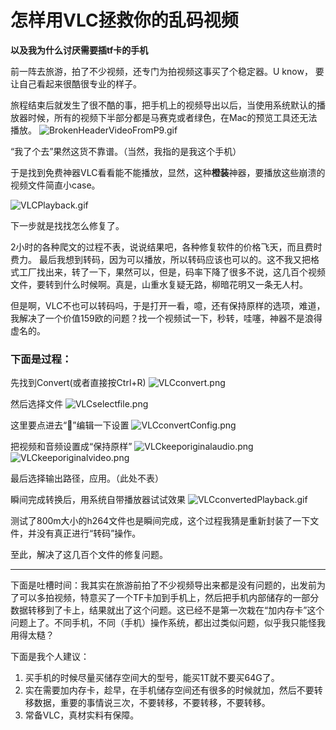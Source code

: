 # 怎样用VLC拯救你的乱码视频


**以及我为什么讨厌需要插tf卡的手机**

前一阵去旅游，拍了不少视频，还专门为拍视频这事买了个稳定器。U know， 要让自己看起来很酷很专业的样子。

旅程结束后就发生了很不酷的事，把手机上的视频导出以后，当使用系统默认的播放器时候，所有的视频下半部分都是马赛克或者绿色，在Mac的预览工具还无法播放。
![BrokenHeaderVideoFromP9.gif](https://i.loli.net/2018/11/07/5be28ba711d5a.gif)

“我了个去”果然这货不靠谱。（当然，我指的是我这个手机）

于是找到免费神器VLC看看能不能播放，显然，这种**橙装**神器，要播放这些崩溃的视频文件简直小case。

![VLCPlayback.gif](https://i.loli.net/2018/11/07/5be28ba8889a2.gif)

下一步就是找找怎么修复了。

2小时的各种爬文的过程不表，说说结果吧，各种修复软件的价格飞天，而且费时费力。
最后我想到转码，因为可以播放，所以转码应该也可以的。这不我又把格式工厂找出来，转了一下，果然可以，但是，码率下降了很多不说，这几百个视频文件，要转到什么时候啊。真是，山重水复疑无路，柳暗花明又一条无人村。


但是啊，VLC不也可以转码吗，于是打开一看，噫，还有保持原样的选项，难道，我解决了一个价值159欧的问题？找一个视频试一下，秒转，哇噻，神器不是浪得虚名的。

### 下面是过程：


先找到Convert(或者直接按Ctrl+R)
![VLCconvert.png](https://i.loli.net/2018/11/07/5be28ba4bb521.png)

然后选择文件
![VLCselectfile.png](https://i.loli.net/2018/11/07/5be28ba4b5e35.png)

这里要点进去“🔧”编辑一下设置
![VLCconvertConfig.png](https://i.loli.net/2018/11/07/5be28ba4bea24.png)


把视频和音频设置成“保持原样”
![VLCkeeporiginalaudio.png](https://i.loli.net/2018/11/07/5be28ba4b9694.png)
![VLCkeeporiginalvideo.png](https://i.loli.net/2018/11/07/5be28ba4bcf89.png)

最后选择输出路径，应用。（此处不表）

瞬间完成转换后，用系统自带播放器试试效果
![VLCconvertedPlayback.gif](https://i.loli.net/2018/11/07/5be28ba77c5f9.gif)

测试了800m大小的h264文件也是瞬间完成，这个过程我猜是重新封装了一下文件，并没有真正进行“转码”操作。

至此，解决了这几百个文件的修复问题。

----------
下面是吐槽时间：我其实在旅游前拍了不少视频导出来都是没有问题的，出发前为了可以多拍视频，特意买了一个TF卡加到手机上，然后把手机内部储存的一部分数据转移到了卡上，结果就出了这个问题。这已经不是第一次栽在“加内存卡”这个问题上了。不同手机，不同（手机）操作系统，都出过类似问题，似乎我只能怪我用得太糙？

下面是我个人建议：
1. 买手机的时候尽量买储存空间大的型号，能买1T就不要买64G了。
2. 实在需要加内存卡，趁早，在手机储存空间还有很多的时候就加，然后不要转移数据，重要的事情说三次，不要转移，不要转移，不要转移。
3. 常备VLC，真材实料有保障。
